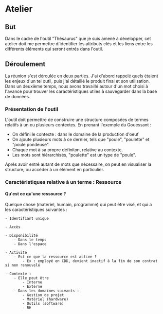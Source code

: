 # Atelier

## But

Dans le cadre de l'outil "Thésaurus" que je suis amené à développer, cet atelier doit me permettre d'identifier les attributs clés et les liens entre les différents éléments qui seront entrés dans l'outil.

## Déroulement

La réunion s'est déroulée en deux parties.
J'ai d'abord rappelé quels étaient les enjeux d'un tel outil, puis j'ai détaillé le produit final et son utilisation.
Dans un deuxième temps, nous avons travaillé autour d'un mot choisi à l'avance pour trouver les caractéristiques utiles à sauvegarder dans la base de données.

### Présentation de l'outil

L'outil doit permettre de construire une structure composées de termes relatifs à un ou plusieurs contextes.
En prenant l'exemple du Gouessant :

  - On défini le contexte : dans le domaine de la production d'oeuf
  - On ajoute plusieurs mots à ce dernier, tels que "poule", "poulette" et "poule pondeuse".
  - Chaque mot à sa propre définiton, relative au contexte.
  - Les mots sont hiérarchisés, "poulette" est un type de "poule".
  
Après avoir entré autant de mots que nécessaire, on peut en visualiser la structure, ou accéder à un élément en particulier.
 

### Caractéristiques relative à un terme : Ressource

#### Qu'est ce qu'une ressource ?

Quelque chose (matériel, humain, programme) qui peut être visé, et qui a les caractéristiques suivantes :

    - Identifiant unique

    - Accès

    - Disponibilité
        - Dans le temps
        - Dans l'espace
  
    - Activité
        - Est ce que la ressource est active ? 
            - Ex : employé en CDD, devient inactif à la fin de son contrat si non renouvelé

    - Contexte :
        - Elle peut être 
            - Interne
            - Externe
        - Dans les domaines suivants :
            - Gestion de projet
            - Matériel (hardware)
            - Outils (software)
            - RH
 
  

